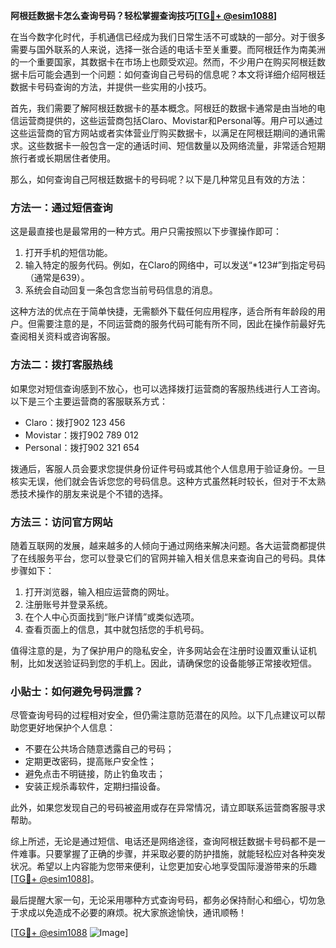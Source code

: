 **阿根廷数据卡怎么查询号码？轻松掌握查询技巧[[TG💪+ @esim1088](https://t.me/s/esim1088)]**

在当今数字化时代，手机通信已经成为我们日常生活不可或缺的一部分。对于很多需要与国外联系的人来说，选择一张合适的电话卡至关重要。而阿根廷作为南美洲的一个重要国家，其数据卡在市场上也颇受欢迎。然而，不少用户在购买阿根廷数据卡后可能会遇到一个问题：如何查询自己号码的信息呢？本文将详细介绍阿根廷数据卡号码查询的方法，并提供一些实用的小技巧。

首先，我们需要了解阿根廷数据卡的基本概念。阿根廷的数据卡通常是由当地的电信运营商提供的，这些运营商包括Claro、Movistar和Personal等。用户可以通过这些运营商的官方网站或者实体营业厅购买数据卡，以满足在阿根廷期间的通讯需求。这些数据卡一般包含一定的通话时间、短信数量以及网络流量，非常适合短期旅行者或长期居住者使用。

那么，如何查询自己阿根廷数据卡的号码呢？以下是几种常见且有效的方法：

### 方法一：通过短信查询

这是最直接也是最常用的一种方式。用户只需按照以下步骤操作即可：

1. 打开手机的短信功能。
2. 输入特定的服务代码。例如，在Claro的网络中，可以发送“*123#”到指定号码（通常是639）。
3. 系统会自动回复一条包含您当前号码信息的消息。

这种方法的优点在于简单快捷，无需额外下载任何应用程序，适合所有年龄段的用户。但需要注意的是，不同运营商的服务代码可能有所不同，因此在操作前最好先查阅相关资料或咨询客服。

### 方法二：拨打客服热线

如果您对短信查询感到不放心，也可以选择拨打运营商的客服热线进行人工咨询。以下是三个主要运营商的客服联系方式：

- Claro：拨打902 123 456
- Movistar：拨打902 789 012
- Personal：拨打902 321 654

拨通后，客服人员会要求您提供身份证件号码或其他个人信息用于验证身份。一旦核实无误，他们就会告诉您您的号码信息。这种方式虽然耗时较长，但对于不太熟悉技术操作的朋友来说是个不错的选择。

### 方法三：访问官方网站

随着互联网的发展，越来越多的人倾向于通过网络来解决问题。各大运营商都提供了在线服务平台，您可以登录它们的官网并输入相关信息来查询自己的号码。具体步骤如下：

1. 打开浏览器，输入相应运营商的网址。
2. 注册账号并登录系统。
3. 在个人中心页面找到“账户详情”或类似选项。
4. 查看页面上的信息，其中就包括您的手机号码。

值得注意的是，为了保护用户的隐私安全，许多网站会在注册时设置双重认证机制，比如发送验证码到您的手机上。因此，请确保您的设备能够正常接收短信。

### 小贴士：如何避免号码泄露？

尽管查询号码的过程相对安全，但仍需注意防范潜在的风险。以下几点建议可以帮助您更好地保护个人信息：

- 不要在公共场合随意透露自己的号码；
- 定期更改密码，提高账户安全性；
- 避免点击不明链接，防止钓鱼攻击；
- 安装正规杀毒软件，定期扫描设备。

此外，如果您发现自己的号码被盗用或存在异常情况，请立即联系运营商客服寻求帮助。

综上所述，无论是通过短信、电话还是网络途径，查询阿根廷数据卡号码都不是一件难事。只要掌握了正确的步骤，并采取必要的防护措施，就能轻松应对各种突发状况。希望以上内容能为您带来便利，让您更加安心地享受国际漫游带来的乐趣[[TG💪+ @esim1088](https://t.me/s/esim1088)]。

最后提醒大家一句，无论采用哪种方式查询号码，都务必保持耐心和细心，切勿急于求成以免造成不必要的麻烦。祝大家旅途愉快，通讯顺畅！ 

[[TG💪+ @esim1088](https://t.me/s/esim1088) ![Image](https://i.postimg.cc/4NQfJmqS/Snipaste-2025-05-13-00-14-12.png)]